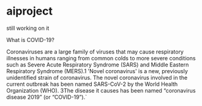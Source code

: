 # aiproject

 
still working on it


What is COVID-19?

Coronaviruses are a large family of viruses that may cause respiratory illnesses in humans ranging from common colds to more severe conditions such as Severe Acute Respiratory Syndrome (SARS) and Middle Eastern Respiratory Syndrome (MERS).1 'Novel coronavirus' is a new, previously unidentified strain of coronavirus. The novel coronavirus involved in the current outbreak has been named SARS-CoV-2 by the World Health Organization (WHO). 3The disease it causes has been named “coronavirus disease 2019” (or “COVID-19”).`
 
 

